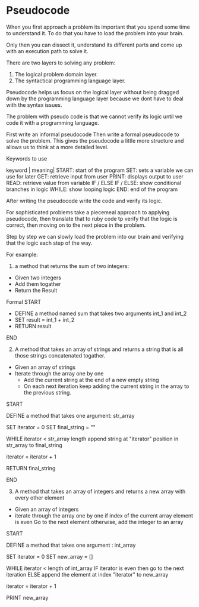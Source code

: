 # Pseudocode

When you first approach a problem its important that you spend some time to understand it. To do that you have to load the problem into your brain. 

Only then you can dissect it, understand its different parts and come up with an execution path to solve it.

There are two layers to solving any problem:

1. The logical problem domain layer.
2. The syntactical programming language layer.

Pseudocode helps us focus on the logical layer without being dragged down by the programming language layer because we dont have to deal with the syntax issues.

The problem with pseudo code is that we cannot verify its logic until we code it with a programming language.

First write an informal pseudocode 
Then write a formal pseudocode to solve the problem. This gives the pseudocode a little more structure and allows us to think at a more detailed level.

Keywords to use

keyword | meaning|
START: start of the program
SET: sets a variable we can use for later
GET: retrieve input from user
PRINT: displays output to user
READ: retrieve value from variable
IF / ELSE IF / ELSE: show conditional branches in logic
WHILE: show looping logic
END: end of the program

After writing the pseudocode write the code and verify its logic.

For sophisticated problems take a piecemeal approach to applying pseudocode, then translate that to ruby code tp verify that the logic is correct, then moving on to the next piece in the problem.

Step by step we can slowly load the problem into our brain and verifying that the logic each step of the way.

For example:

1. a method that returns the sum of two integers:

- Given two integers
- Add them togather
- Return the Result

Formal
START

- DEFINE a method named sum that takes two arguments int_1 and int_2
- SET result = int_1 + int_2
- RETURN result

END

2. A method that takes an array of strings and returns a string that is all those strings concatenated togather.

- Given an array of strings
- Iterate through the array one by one
  - Add the current string at the end of a new empty string
  - On each next iteration keep adding the current string in the array to the previous string.

START

DEFINE a method that takes one argument: str_array

SET iterator = 0
SET final_string = ""

WHILE iterator < str_array length
  append string at "iterator" position in str_array to final_string

  iterator = iterator + 1

RETURN final_string

END

3. A method that takes an array of integers and returns a new array with every other element

- Given an array of integers
- iterate through the array one by one
  if index of the current array element is even
    Go to the next element
  otherwise, add the integer to an array

START

DEFINE a method that takes one argument : int_array

SET iterator = 0
SET new_array = []

WHILE iterator < length of int_array
  IF iterator is even then
    go to the next iteration
  ELSE
    append the element at index "iterator" to new_array

  iterator = iterator + 1

  PRINT new_array
